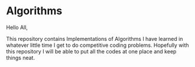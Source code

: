 Algorithms
==========
Hello All,

This repository contains Implementations of Algorithms I have learned in whatever little time I get to do competitive coding problems. Hopefully with this repository I will be able to put all the codes at one place and keep things neat.
